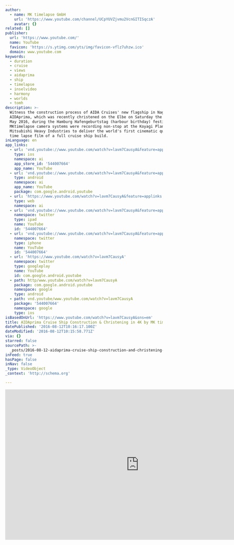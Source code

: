 ```yaml
---
author:
  - name: MK timelapse GmbH
    url: 'https://www.youtube.com/channel/UCpYUVZjvmu2VcnGITISqczA'
    avatar: {}
related: []
publisher:
  url: 'https://www.youtube.com/'
  name: YouTube
  favicon: 'https://s.ytimg.com/yts/img/favicon-vflz7uhzw.ico'
  domain: www.youtube.com
keywords:
  - duration
  - cruise
  - views
  - aidaprima
  - ship
  - timelapse
  - inselvideo
  - harmony
  - worlds
  - tomh
description: >-
  Witness the construction process of AIDA Cruises' new flagship in Nagasaki:
  AIDAprima, which was recently christened on the Elbe on Saturday the 7th of
  May 2016, during the Hamburg Hafengeburtstag (harbour birthday) festival. Four
  MKtimelapse camera systems were recording non-stop at the Koyagi Plant of
  Mitsubishi Heavy Industries to deliver the world's first cinematic quality
  time lapse film of a full cruise ship build.
inLanguage: en
app_links:
  - url: 'vnd.youtube://www.youtube.com/watch?v=lavm7CausyA&feature=applinks'
    type: ios
    namespace: ai
    app_store_id: '544007664'
    app_name: YouTube
  - url: 'vnd.youtube://www.youtube.com/watch?v=lavm7CausyA&feature=applinks'
    type: android
    namespace: ai
    app_name: YouTube
    package: com.google.android.youtube
  - url: 'https://www.youtube.com/watch?v=lavm7CausyA&feature=applinks'
    type: web
    namespace: ai
  - url: 'vnd.youtube://www.youtube.com/watch?v=lavm7CausyA&feature=applinks'
    namespace: twitter
    type: ipad
    name: YouTube
    id: '544007664'
  - url: 'vnd.youtube://www.youtube.com/watch?v=lavm7CausyA&feature=applinks'
    namespace: twitter
    type: iphone
    name: YouTube
    id: '544007664'
  - url: 'https://www.youtube.com/watch?v=lavm7CausyA'
    namespace: twitter
    type: googleplay
    name: YouTube
    id: com.google.android.youtube
  - path: http/www.youtube.com/watch?v=lavm7CausyA
    package: com.google.android.youtube
    namespace: google
    type: android
  - path: vnd.youtube/www.youtube.com/watch?v=lavm7CausyA
    package: '544007664'
    namespace: google
    type: ios
isBasedOnUrl: 'https://www.youtube.com/watch?v=lavm7CausyA&sns=em'
title: AIDAprima Cruise Ship Construction & Christening in 4K by MK timelapse
datePublished: '2016-08-12T10:16:17.100Z'
dateModified: '2016-08-12T10:15:58.771Z'
via: {}
starred: false
sourcePath: >-
  _posts/2016-08-12-aidaprima-cruise-ship-construction-and-christening-in-4k-by-mk.md
inFeed: true
hasPage: false
inNav: false
_type: VideoObject
_context: 'http://schema.org'

---
```

<iframe src="https://cdn.embedly.com/widgets/media.html?src=https%3A%2F%2Fwww.youtube.com%2Fembed%2Flavm7CausyA%3Ffeature%3Doembed&amp;url=http%3A%2F%2Fwww.youtube.com%2Fwatch%3Fv%3Dlavm7CausyA&amp;image=https%3A%2F%2Fi.ytimg.com%2Fvi%2Flavm7CausyA%2Fhqdefault.jpg&amp;key=b7d04c9b404c499eba89ee7072e1c4f7&amp;type=text%2Fhtml&amp;schema=youtube" width="854" height="480" scrolling="no" frameborder="0" allowfullscreen="" style=""></iframe>